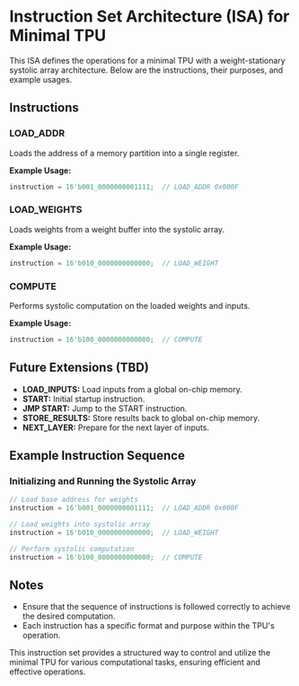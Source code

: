 # Instruction Set Architecture (ISA) for Minimal TPU

This ISA defines the operations for a minimal TPU with a weight-stationary systolic array architecture. Below are the instructions, their purposes, and example usages.

## Instructions

### LOAD_ADDR
Loads the address of a memory partition into a single register.

**Example Usage:**
```verilog
instruction = 16'b001_0000000001111;  // LOAD_ADDR 0x000F
```

### LOAD_WEIGHTS
Loads weights from a weight buffer into the systolic array.

**Example Usage:**
```verilog
instruction = 16'b010_0000000000000;  // LOAD_WEIGHT
```

### COMPUTE
Performs systolic computation on the loaded weights and inputs.

**Example Usage:**
```verilog
instruction = 16'b100_0000000000000;  // COMPUTE
```

## Future Extensions (TBD)

- **LOAD_INPUTS:** Load inputs from a global on-chip memory.
- **START:** Initial startup instruction.
- **JMP START:** Jump to the START instruction.
- **STORE_RESULTS:** Store results back to global on-chip memory.
- **NEXT_LAYER:** Prepare for the next layer of inputs.

## Example Instruction Sequence

### Initializing and Running the Systolic Array
```verilog
// Load base address for weights
instruction = 16'b001_0000000001111;  // LOAD_ADDR 0x000F

// Load weights into systolic array
instruction = 16'b010_0000000000000;  // LOAD_WEIGHT

// Perform systolic computation
instruction = 16'b100_0000000000000;  // COMPUTE
```

## Notes

- Ensure that the sequence of instructions is followed correctly to achieve the desired computation.
- Each instruction has a specific format and purpose within the TPU's operation.

This instruction set provides a structured way to control and utilize the minimal TPU for various computational tasks, ensuring efficient and effective operations.